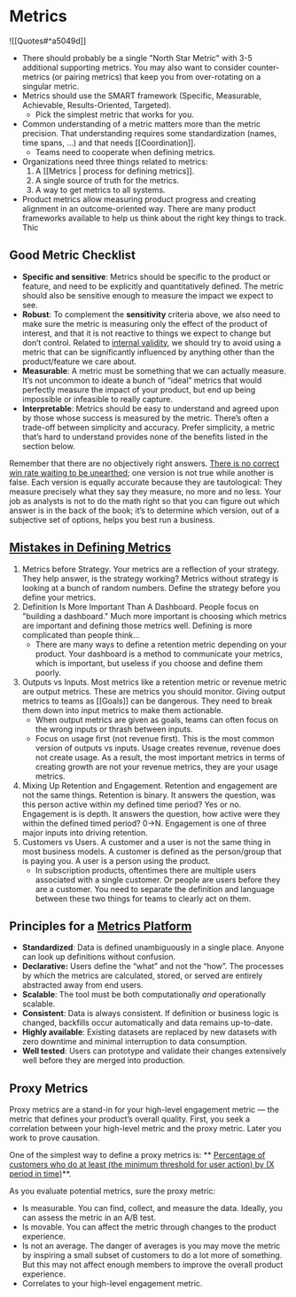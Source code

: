 # Metrics

![[Quotes#^a5049d]]

- There should probably be a single "North Star Metric" with 3-5 additional supporting metrics. You may also want to consider counter-metrics (or pairing metrics) that keep you from over-rotating on a singular metric.
- Metrics should use the SMART framework (Specific, Measurable, Achievable, Results-Oriented, Targeted).
	- Pick the simplest metric that works for you.
- Common understanding of a metric matters more than the metric precision. That understanding requires some standardization (names, time spans, ...) and that needs [[Coordination]].
	- Teams need to cooperate when defining metrics.
- Organizations need three things related to metrics:
	1. A [[Metrics | process for defining metrics]].
	2. A single source of truth for the metrics.
	3. A way to get metrics to all systems.
- Product metrics allow measuring product progress and creating alignment in an outcome-oriented way. There are many product frameworks available to help us think about the right key things to track. Thic

## Good Metric Checklist

- **Specific and sensitive**: Metrics should be specific to the product or feature, and need to be explicitly and quantitatively defined. The metric should also be sensitive enough to measure the impact we expect to see.
- **Robust**: To complement the **sensitivity** criteria above, we also need to make sure the metric is measuring only the effect of the product of interest, and that it is not reactive to things we expect to change but don’t control. Related to [internal validity](https://en.wikipedia.org/wiki/Internal_validity), we should try to avoid using a metric that can be significantly influenced by anything other than the product/feature we care about.
- **Measurable**: A metric must be something that we can actually measure. It’s not uncommon to ideate a bunch of “ideal” metrics that would perfectly measure the impact of your product, but end up being impossible or infeasible to really capture.
- **Interpretable**: Metrics should be easy to understand and agreed upon by those whose success is measured by the metric. There’s often a trade-off between simplicity and accuracy. Prefer simplicity, a metric that’s hard to understand provides none of the benefits listed in the section below.

Remember that there are no objectively right answers. [There is no correct win rate waiting to be unearthed](https://mobile.twitter.com/bennstancil/status/1428837214545395712); one version is not true while another is false. Each version is equally accurate because they are tautological: They measure precisely what they say they measure, no more and no less. Your job as analysts is not to do the math right so that you can figure out which answer is in the back of the book; it’s to determine which version, out of a subjective set of options, helps you best run a business.

## [Mistakes in Defining Metrics](https://brianbalfour.com/quick-takes/common-mistakes-defining-metrics)

1. Metrics before Strategy. Your metrics are a reflection of your strategy. They help answer, is the strategy working? Metrics without strategy is looking at a bunch of random numbers. Define the strategy before you define your metrics.
2. Definition Is More Important Than A Dashboard. People focus on "building a dashboard." Much more important is choosing which metrics are important and defining those metrics well. Defining is more complicated than people think...
	- There are many ways to define a retention metric depending on your product. Your dashboard is a method to communicate your metrics, which is important, but useless if you choose and define them poorly.
3. Outputs vs Inputs. Most metrics like a retention metric or revenue metric are output metrics. These are metrics you should monitor. Giving output metrics to teams as [[Goals]] can be dangerous. They need to break them down into input metrics to make them actionable.
	- When output metrics are given as goals, teams can often focus on the wrong inputs or thrash between inputs.
	- Focus on usage first (not revenue first). This is the most common version of outputs vs inputs.  Usage creates revenue, revenue does not create usage.  As a result, the most important metrics in terms of creating growth are not your revenue metrics, they are your usage metrics.
4. Mixing Up Retention and Engagement. Retention and engagement are not the same things. Retention is binary.  It answers the question, was this person active within my defined time period?  Yes or no. Engagement is is depth. It answers the question, how active were they within the defined timed period? 0→N. Engagement is one of three major inputs into driving retention.
5. Customers vs Users. A customer and a user is not the same thing in most business models.  A customer is defined as the person/group that is paying you.  A user is a person using the product.
	- In subscription products, oftentimes there are multiple users associated with a single customer.  Or people are users before they are a customer.  You need to separate the definition and language between these two things for teams to clearly act on them.

## Principles for a [Metrics Platform](https://medium.com/airbnb-engineering/airbnb-metric-computation-with-minerva-part-2-9afe6695b486)

- **Standardized**: Data is defined unambiguously in a single place. Anyone can look up definitions without confusion.
- **Declarative:** Users define the “what” and not the “how”. The processes by which the metrics are calculated, stored, or served are entirely abstracted away from end users.
- **Scalable**: The tool must be both computationally _and_ operationally scalable.
- **Consistent**: Data is always consistent. If definition or business logic is changed, backfills occur automatically and data remains up-to-date.
- **Highly available**: Existing datasets are replaced by new datasets with zero downtime and minimal interruption to data consumption.
- **Well tested**: Users can prototype and validate their changes extensively well before they are merged into production.

## Proxy Metrics

Proxy metrics are a stand-in for your high-level engagement metric — the metric that defines your product’s overall quality. First, you seek a correlation between your high-level metric and the proxy metric. Later you work to prove causation.

One of the simplest way to define a proxy metrics is: ** [Percentage of customers who do at least (the minimum threshold for user action) by (X period in time)](https://gibsonbiddle.medium.com/4-proxy-metrics-a82dd30ca810)**.

As you evaluate potential metrics, sure the proxy metric:
- Is measurable. You can find, collect, and measure the data. Ideally, you can assess the metric in an A/B test.
- Is movable. You can affect the metric through changes to the product experience.
- Is not an average. The danger of averages is you may move the metric by inspiring a small subset of customers to do a lot more of something. But this may not affect enough members to improve the overall product experience.
- Correlates to your high-level engagement metric.
